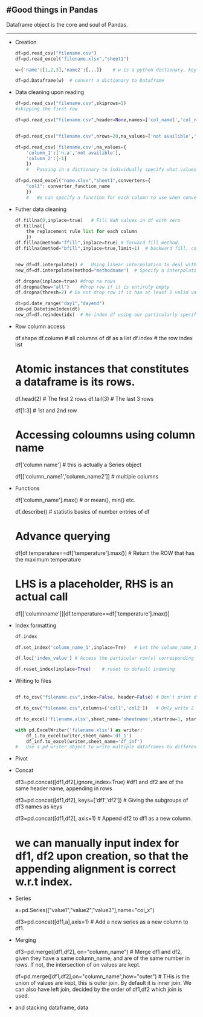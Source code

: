 #Good things in Pandas
---
Dataframe object is the core and soul of Pandas.

---

*	Creation
	
	```python
	df=pd.read_csv("filename.csv")
	df=pd.read_excel("filename.xlsx","sheet1")
	
	w={'name':[1,2,3],'name2':[...]} 	# w is a python dictionary, key is column name, value is column values

	df=pd.Dataframe(w)	# convert a dictionary to Dataframe
	```

*	Data cleaning upon reading
	```python
	df=pd.read_csv("filename.csv",skiprows=1)	
	#skipping the first row

	df=pd.read_csv("filename.csv",header=None,names=['col_name1','col_name2'])	#	Provide column names manually.


	df=pd.read_csv("filename.csv",nrows=20,na_values=['not availible','n.a']) # read first 20 rows only, #Treat 'not availible' and 'n.a' as na_value,i.e. assign them  with NaN value.

	df=pd.read_csv('filename.csv',na_values={
		'column_1':['n.a','not availible'],
		'column_2':[-1]
		})
		#	Passing in a dictionary to individually specify what values in which row should be treated as NaN value.

	df=pd.read_excel("name.xlsx","sheet1",converters={
		"col1": converter_function_name
		})
		#	We can specify a function for each column to use when converting a excel file's cells.
	```
*	Futher data cleaning
	```python
	df.fillna(0,inplace=true)	# Fill NaN values in df with zero
	df.fillna({
		the replacement rule list for each column
		})
	df.fillna(method="ffill",inplace=true) # forward fill method.
	df.fillna(method="bfill",inplace=true,limit=1)	# backward fill, copy only once if multiple NaN consecutively exists


	new_df=df.interpolate() #	Using linear interpolation to deal with missing value.
	new_df=df.interpolate(method="methodname")	# Specify a interpolationg method. e.g. linear interpolate w.r.t time, etc.

	df.dropna(inplace=true)	#drop na rows
	df.dropna(how="all")	#drop row if it is entirely empty
	df.dropna(thresh=2)	# Do not drop row if it has at least 2 valid values.

	dt=pd.date_range("day1","dayend")
	idx=pd.DatetimeIndex(dt)
	new_df=df.reindex(idx)	# Re-index df using our particularly specified indexes, possibly creating new empty rows if necessary.
	```

*	Row column access
	
	df.shape
	df.column 	# all columns of df as a list
	df.index 	# the row index list

	#	Atomic instances that constitutes a dataframe is its rows.

	df.head(2) # The first 2 rows
	df.tail(3)	# The last 3 rows

	df[1:3]	# 1st and 2nd row

	#	Accessing coloumns using column name

	
	df['column name'] # this is actually a Series object

	df[['column_name1','column_name2']]	# multiple columns

*	Functions

	df['column_name'].max() # or mean(), min() etc.

	df.describe()	# statistis basics of number entries of df

	#	Advance querying
	df[df.temperature==df['temperature'].max()]	# Return the ROW that has the maximum temperature
	#	LHS is a placeholder, RHS is an actual call

	df[['columnname']][df.temperature==df['temperature'].max()]

*	Index formatting
	
	```python
	df.index

	df.set_index('column_name_1',inplace=Tre)	# Let the column_name_1 values serves replace the default natural number indexes, inplace.

	df.loc['index_value'] # Access the particular row(s) corresponding to index_value. It acts like a simple hash function

	df.reset_index(inplace=True)	# reset to default indexing	

	```


*	Writing to files
	
	```python
	
	df.to_csv("filename.csv",index=False, header=False)	# Don't print defualt index to file, don't print header either

	df.to_csv("filename.csv",columns=['col1','col2'])	# Only write 2 columns specified to file.

	df.to_excel('filename.xlsx',sheet_name='sheetname',startrow=1, startcol=2)

	with pd.ExcelWriter('filename.xlsx') as writer:
		df_1.to_excel(writer,sheet_name='df_1')
		df_inf.to_excel(writer,sheet_name='df_inf')
	#	Use a pd writer object to write multiple dataframes to different sheets of a same xlsx file.
	```

*	Pivot


*	Concat
	
	df3=pd.concat([df1,df2],ignore_index=True)	#df1 and df2 are of the same header name, appending in rows

	df3=pd.concat([df1,df2], keys=['df1','df2'])	# Giving the subgroups of df3 names as keys

	df3=pd.concat([df1,df2], axis=1)	#	Append df2 to df1 as a new column.

	#	we can manually input index for df1, df2 upon creation, so that the appending alignment is correct w.r.t index. 


* 	Series
	
	a=pd.Series(["value1","value2","value3"],name="col_x")

	df3=pd.concat([df1,a],axis=1)	# Add a new series as a new column to df1.

* 	Merging
	
	 df3=pd.merge([df1,df2], on="column_name")	# Merge df1 and df2, given they have a same column_name, and are of the same number in rows. If not, the intersection of on values are kept.

	 df=pd.merge([df1,df2],on="column_name",how="outer") # THis is the union of values are kept, this is outer join. By default it is inner join. We can also have left join, decided by the order of df1,df2 which join is used.


*	and stacking dataframe, data 


